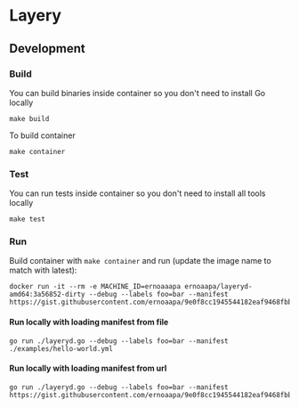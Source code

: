 # Layery


## Development
### Build
You can build binaries inside container so you don't need to install Go locally
```
make build
```

To build container
```
make container
```

### Test
You can run tests inside container so you don't need to install all tools locally
```
make test
```

### Run
Build container with `make container` and run (update the image name to match with latest):
```
docker run -it --rm -e MACHINE_ID=ernoaaapa ernoaapa/layeryd-amd64:3a56852-dirty --debug --labels foo=bar --manifest https://gist.githubusercontent.com/ernoaapa/9e0f8cc1945544182eaf9468fbb84ca8/raw/manifest.yaml
```

#### Run locally with loading manifest from file
```
go run ./layeryd.go --debug --labels foo=bar --manifest ./examples/hello-world.yml
```

#### Run locally with loading manifest from url
```
go run ./layeryd.go --debug --labels foo=bar --manifest https://gist.githubusercontent.com/ernoaapa/9e0f8cc1945544182eaf9468fbb84ca8/raw/manifest.yaml
```
